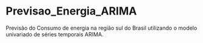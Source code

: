# Previsao_Energia_ARIMA

Previsão do Consumo de energia na região sul do Brasil utilizando o modelo univariado de séries temporais ARIMA.
